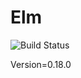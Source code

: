 # Elm

![Build Status](https://travis-ci.org/cyber-dojo-languages/elm.svg?branch=master)

Version=0.18.0
